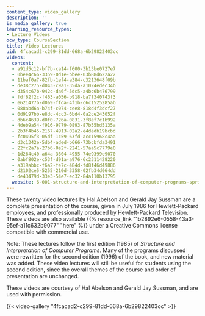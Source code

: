 ```yaml
---
content_type: video_gallery
description: ''
is_media_gallery: true
learning_resource_types:
- Lecture Videos
ocw_type: CourseSection
title: Video Lectures
uid: 4fcacad2-c299-81dd-668a-6b29822403cc
videos:
  content:
  - a91d5c12-bf7b-ca14-f600-3b13be0727e7
  - 0bee4c66-3359-0d1e-bbee-03b88d622a22
  - 11baf0a7-82fb-1ef4-a384-c3213648f09b
  - de38c275-d043-c9a1-35da-a1024edec34b
  - d354c67b-942c-da6f-5dc5-a4bc6b476799
  - fdf62f2c-f463-a056-b918-ba7f340743f3
  - e621477b-d0a9-ffda-4f1b-c6c1525285ab
  - 088abd6a-b74f-c074-cee8-818d4f3dcf27
  - 0d9197bb-e8dc-4cc3-6bd4-0a2ce243052f
  - db6c4639-d0f0-726a-0831-3f8ef7c1b992
  - 4deb9a54-f916-9779-0893-87b55bd5135a
  - 2b3f4b45-2167-4913-02a2-e4dedb19bcbd
  - fc0495f3-05df-1c59-63fd-acc15968c4aa
  - d3c1342e-5db4-aded-b666-73bcbfda3491
  - 22fc2a7a-27b6-0e2f-2241-57aa5c7779e0
  - 1d264c40-a64a-3604-4955-74e9399e9070
  - 0abf802e-c53f-d91a-a976-6c2311428220
  - a319abbc-f6a2-fe7c-484d-fd8f46d49886
  - d2102ce5-5255-210d-3358-02fb34d064dd
  - de43479d-33e3-54e7-ec32-84a110b13795
  website: 6-001-structure-and-interpretation-of-computer-programs-spring-2005
---
```


These twenty video lectures by Hal Abelson and Gerald Jay Sussman are a complete presentation of the course, given in July 1986 for Hewlett-Packard employees, and professionally produced by Hewlett-Packard Television. These videos are also available {{% resource_link "1b2892e6-0558-43a3-95ef-a11c632b9077" "here" %}} under a Creative Commons license compatible with commercial use.

Note: These lectures follow the first edition (1985) of _Structure and Interpretation of Computer Programs_. Many of the programs discussed were rewritten for the second edition (1996) of the book, and new material was added. These video lectures will still be useful for students using the second edition, since the overall themes of the course and order of presentation are unchanged.

These videos are courtesy of Hal Abelson and Gerald Jay Sussman, and are used with permission.

{{< video-gallery "4fcacad2-c299-81dd-668a-6b29822403cc" >}}

